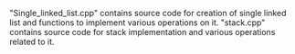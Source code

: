 "Single_linked_list.cpp" contains source code for creation of single linked list and functions to implement various operations on it.
"stack.cpp" contains source code for stack implementation and various operations related to it.